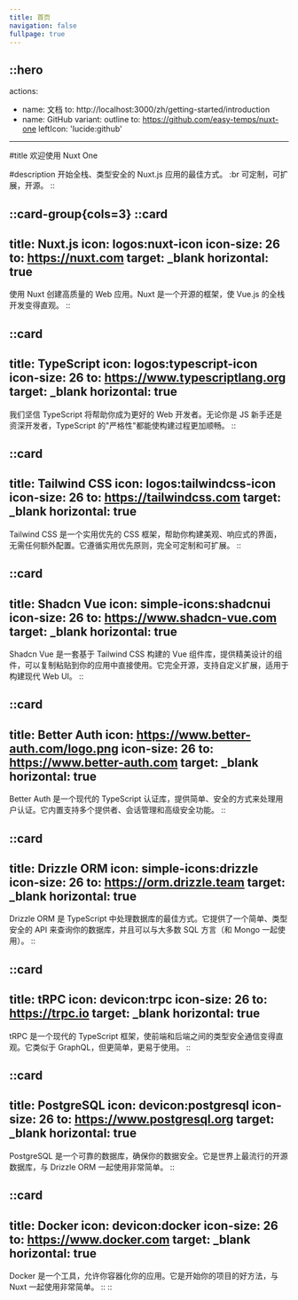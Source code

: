 ```yaml
---
title: 首页
navigation: false
fullpage: true
---
```


::hero
---
actions:
  - name: 文档
    to: http://localhost:3000/zh/getting-started/introduction
  - name: GitHub
    variant: outline
    to: https://github.com/easy-temps/nuxt-one
    leftIcon: 'lucide:github'
---

#title
欢迎使用 Nuxt One

#description
开始全栈、类型安全的 Nuxt.js 应用的最佳方式。 :br 可定制，可扩展，开源。
::

::card-group{cols=3}
  ::card
  ---
  title: Nuxt.js
  icon: logos:nuxt-icon
  icon-size: 26
  to: https://nuxt.com
  target: _blank
  horizontal: true
  ---
  使用 Nuxt 创建高质量的 Web 应用。Nuxt 是一个开源的框架，使 Vue.js 的全栈开发变得直观。
  ::

  ::card
  ---
  title: TypeScript
  icon: logos:typescript-icon
  icon-size: 26
  to: https://www.typescriptlang.org
  target: _blank
  horizontal: true
  ---
  我们坚信 TypeScript 将帮助你成为更好的 Web 开发者。无论你是 JS 新手还是资深开发者，TypeScript 的"严格性"都能使构建过程更加顺畅。
  ::

  ::card
  ---
  title: Tailwind CSS
  icon: logos:tailwindcss-icon
  icon-size: 26
  to: https://tailwindcss.com
  target: _blank
  horizontal: true
  ---
  Tailwind CSS 是一个实用优先的 CSS 框架，帮助你构建美观、响应式的界面，无需任何额外配置。它遵循实用优先原则，完全可定制和可扩展。
  ::

  ::card
  ---
  title: Shadcn Vue
  icon: simple-icons:shadcnui
  icon-size: 26
  to: https://www.shadcn-vue.com
  target: _blank
  horizontal: true
  ---
  Shadcn Vue 是一套基于 Tailwind CSS 构建的 Vue 组件库，提供精美设计的组件，可以复制粘贴到你的应用中直接使用。它完全开源，支持自定义扩展，适用于构建现代 Web UI。
  ::
  
  ::card
  ---
  title: Better Auth
  icon: https://www.better-auth.com/logo.png
  icon-size: 26
  to: https://www.better-auth.com
  target: _blank
  horizontal: true
  ---
  Better Auth 是一个现代的 TypeScript 认证库，提供简单、安全的方式来处理用户认证。它内置支持多个提供者、会话管理和高级安全功能。
  ::

  ::card
  ---
  title: Drizzle ORM
  icon: simple-icons:drizzle
  icon-size: 26
  to: https://orm.drizzle.team
  target: _blank
  horizontal: true
  ---
  Drizzle ORM 是 TypeScript 中处理数据库的最佳方式。它提供了一个简单、类型安全的 API 来查询你的数据库，并且可以与大多数 SQL 方言（和 Mongo 一起使用）。
  ::

  ::card
  ---
  title: tRPC
  icon: devicon:trpc
  icon-size: 26
  to: https://trpc.io
  target: _blank
  horizontal: true
  ---
  tRPC 是一个现代的 TypeScript 框架，使前端和后端之间的类型安全通信变得直观。它类似于 GraphQL，但更简单，更易于使用。
  ::

  ::card
  ---
  title: PostgreSQL
  icon: devicon:postgresql
  icon-size: 26
  to: https://www.postgresql.org
  target: _blank
  horizontal: true
  ---
  PostgreSQL 是一个可靠的数据库，确保你的数据安全。它是世界上最流行的开源数据库，与 Drizzle ORM 一起使用非常简单。
  ::

  ::card
  ---
  title: Docker
  icon: devicon:docker
  icon-size: 26
  to: https://www.docker.com
  target: _blank
  horizontal: true
  ---
  Docker 是一个工具，允许你容器化你的应用。它是开始你的项目的好方法，与 Nuxt 一起使用非常简单。
  ::
::
